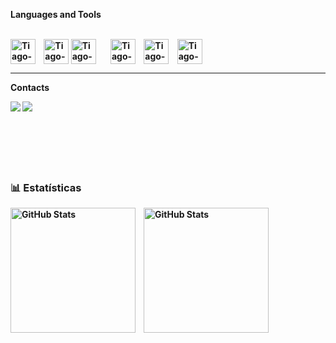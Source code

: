 <link rel="stylesheet" type='text/css' href="https://cdn.jsdelivr.net/gh/devicons/devicon@latest/devicon.min.css" />
          
<b>Languages and Tools<b>

<div style="display: inline_block"><br>          

<img align="center" alt="Tiago-Csharp" height="40" width="40" src="https://cdn.jsdelivr.net/gh/devicons/devicon@latest/icons/csharp/csharp-plain.svg" style="margin-right: 10px;">
<img align="center" alt="Tiago-SQL"  height="40" width="40" src="https://cdn.jsdelivr.net/gh/devicons/devicon@latest/icons/microsoftsqlserver/microsoftsqlserver-plain-wordmark.svg">
<img align="center" alt="Tiago-Js"  height="40" width="40" src="https://cdn.jsdelivr.net/gh/devicons/devicon@latest/icons/javascript/javascript-original.svg" style="margin-right: 20px;">
<img align="center" alt="Tiago-NodeJs"  height="40" width="40" src="https://cdn.jsdelivr.net/gh/devicons/devicon@latest/icons/nodejs/nodejs-plain-wordmark.svg" style="margin-right: 10px;">
<img align="center" alt="Tiago-HTML"  height="40" width="40" src="https://cdn.jsdelivr.net/gh/devicons/devicon@latest/icons/html5/html5-plain-wordmark.svg" style="margin-right: 10px;">
<img align="center" alt="Tiago-CSS"  height="40" width="40" src="https://cdn.jsdelivr.net/gh/devicons/devicon@latest/icons/css3/css3-original-wordmark.svg" style="margin-right: 10px;">  



  
</div>
 <hr>

 <b>Contacts<b>
<div> 
   <a href="[https://www.linkedin.com/in/tiagofdias/](LinkedIn - Tiago)" target="_blank"><img src="https://img.shields.io/badge/-LinkedIn-%230077B5?style=for-the-badge&logo=linkedin&logoColor=white" target="_blank"></a> 
  <a href = "mailto:tiagodias.cl@gmail.com"><img src="https://img.shields.io/badge/-Gmail-%23333?style=for-the-badge&logo=gmail&logoColor=white" target="_blank"></a>
</div>

<br>

<br/>
<br/>

<br/>
<br/>

### 📊 Estatísticas

<p>
  <img 
    align="left" 
    alt="GitHub Stats" 
    height="200" 
    style="padding-right: 10px;" 
    src="https://github-readme-stats.vercel.app/api?username=tiagofdias&show_icons=true&theme=tokyonight&include_all_commits=true&locale=pt-pt" 
  />

<img 
      align="left" 
      alt="GitHub Stats" 
      height="200" 
      src="https://github-readme-stats.vercel.app/api/top-langs/?username=tiagofdias&theme=tokyonight&layout=compact&custom_title=Tecnologias&langs_count=9" 
  />

</p>


